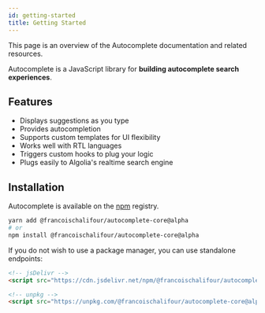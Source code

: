 ```yaml
---
id: getting-started
title: Getting Started
---
```


This page is an overview of the Autocomplete documentation and related resources.

Autocomplete is a JavaScript library for **building autocomplete search experiences**.

## Features

- Displays suggestions as you type
- Provides autocompletion
- Supports custom templates for UI flexibility
- Works well with RTL languages
- Triggers custom hooks to plug your logic
- Plugs easily to Algolia's realtime search engine

## Installation

Autocomplete is available on the [npm](https://www.npmjs.com/) registry.

```sh
yarn add @francoischalifour/autocomplete-core@alpha
# or
npm install @francoischalifour/autocomplete-core@alpha
```

If you do not wish to use a package manager, you can use standalone endpoints:

```html
<!-- jsDelivr -->
<script src="https://cdn.jsdelivr.net/npm/@francoischalifour/autocomplete-core@alpha"></script>

<!-- unpkg -->
<script src="https://unpkg.com/@francoischalifour/autocomplete-core@alpha"></script>
```
